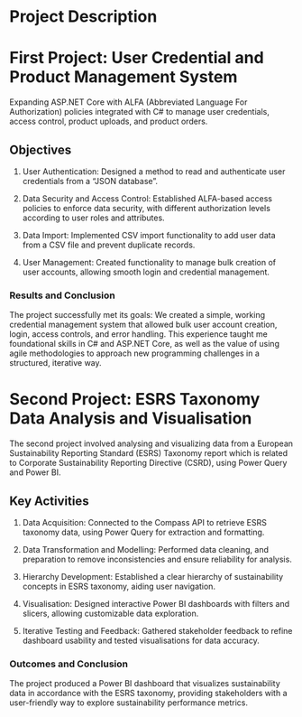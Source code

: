 # Project Description
# First Project: User Credential and Product Management System
Expanding ASP.NET Core with ALFA (Abbreviated Language For Authorization) policies integrated with C# to manage user credentials, access control, product uploads, and product orders.

## Objectives 
1. User Authentication: Designed a method to read and authenticate user credentials from a “JSON database”.

2. Data Security and Access Control: Established ALFA-based access policies to enforce data security, with different authorization levels according to user roles and attributes.
   
3. Data Import: Implemented CSV import functionality to add user data from a CSV file and prevent duplicate records.

4. User Management: Created functionality to manage bulk creation of user accounts, allowing smooth login and credential management.

### Results and Conclusion 
The project successfully met its goals: We created a simple, working credential management system that allowed bulk user account creation, login, access controls, and error handling. 
This experience taught me foundational skills in C# and ASP.NET Core, as well as the value of using agile methodologies to approach new programming challenges in a structured, iterative way.

# Second Project: ESRS Taxonomy Data Analysis and Visualisation
The second project involved analysing and visualizing data from a European 
Sustainability Reporting Standard (ESRS) Taxonomy report which is related to 
Corporate Sustainability Reporting Directive (CSRD), using Power Query and Power BI.

## Key Activities 
1. Data Acquisition: Connected to the Compass API to retrieve ESRS taxonomy data, using Power Query for extraction and formatting.

2. Data Transformation and Modelling: Performed data cleaning, and preparation to remove inconsistencies and ensure reliability for analysis.
 
3. Hierarchy Development: Established a clear hierarchy of sustainability concepts in ESRS taxonomy, aiding user navigation.

4. Visualisation: Designed interactive Power BI dashboards with filters and slicers, allowing customizable data exploration.

5. Iterative Testing and Feedback: Gathered stakeholder feedback to refine dashboard usability and tested visualisations for data accuracy.

### Outcomes and Conclusion 
The project produced a Power BI dashboard that visualizes sustainability data in accordance with the ESRS taxonomy, providing stakeholders with a user-friendly way to explore sustainability performance metrics.

